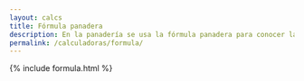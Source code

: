 ```yaml
---
layout: calcs
title: Fórmula panadera
description: En la panadería se usa la fórmula panadera para conocer la proporción de los ingredientes en relación a la harina. Esto permite calcular el peso de los ingredientes para cualquier cantidad de unidades a preparar.
permalink: /calculadoras/formula/
---
```




{% include formula.html %}